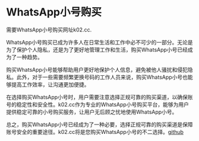 # WhatsApp小号购买

需要WhatsApp小号购买网址k02.cc.

WhatsApp小号购买已成为许多人在日常生活和工作中必不可少的一部分。无论是为了保护个人隐私，还是为了更好地管理工作和生活，购买WhatsApp小号已经成为了一种趋势。

购买WhatsApp小号能够帮助用户更好地保护个人信息，避免被他人骚扰和侵犯隐私。此外，对于一些需要频繁更换号码的工作人员来说，购买WhatsApp小号也能够提高工作效率，让沟通更加便捷。

在选择购买WhatsApp小号时，用户需要注意选择正规可靠的购买渠道，以确保账号的稳定性和安全性。k02.cc作为专业的WhatsApp小号购买平台，能够为用户提供稳定可靠的小号购买服务，让用户无后顾之忧地使用WhatsApp小号。

总之，购买WhatsApp小号已经成为了一种必要，选择正规可靠的购买渠道是保障账号安全的重要途径。k02.cc将是您购买WhatsApp小号的不二选择。[github](https://github.com)